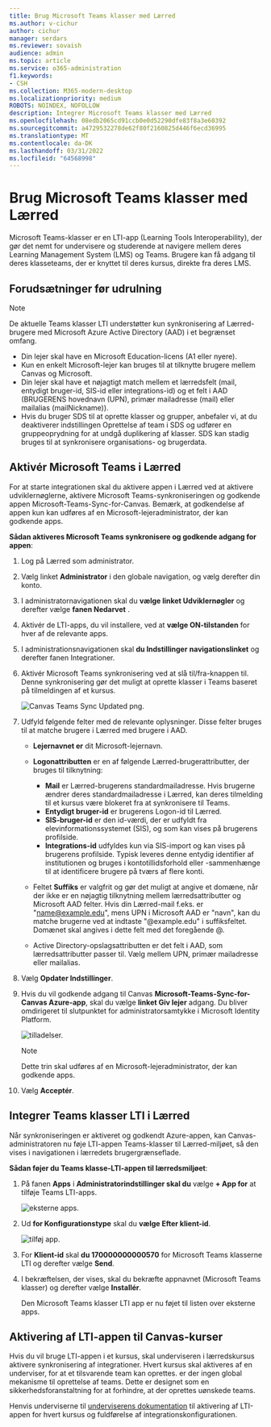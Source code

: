 ```yaml
---
title: Brug Microsoft Teams klasser med Lærred
ms.author: v-cichur
author: cichur
manager: serdars
ms.reviewer: sovaish
audience: admin
ms.topic: article
ms.service: o365-administration
f1.keywords:
- CSH
ms.collection: M365-modern-desktop
ms.localizationpriority: medium
ROBOTS: NOINDEX, NOFOLLOW
description: Integrer Microsoft Teams klasser med Lærred
ms.openlocfilehash: 08edb2065cd91ccb0e0d52290dfe83f8a3e60392
ms.sourcegitcommit: a4729532278de62f80f2160825d446f6ecd36995
ms.translationtype: MT
ms.contentlocale: da-DK
ms.lasthandoff: 03/31/2022
ms.locfileid: "64568998"
---
```

# <a name="use-microsoft-teams-classes-with-canvas"></a>Brug Microsoft Teams klasser med Lærred

Microsoft Teams-klasser er en LTI-app (Learning Tools Interoperability), der gør det nemt for undervisere og studerende at navigere mellem deres Learning Management System (LMS) og Teams. Brugere kan få adgang til deres klasseteams, der er knyttet til deres kursus, direkte fra deres LMS.

## <a name="prerequisites-before-deployment"></a>Forudsætninger før udrulning

> [!NOTE]
> De aktuelle Teams klasser LTI understøtter kun synkronisering af Lærred-brugere med Microsoft Azure Active Directory (AAD) i et begrænset omfang.
>
> - Din lejer skal have en Microsoft Education-licens (A1 eller nyere).
> - Kun en enkelt Microsoft-lejer kan bruges til at tilknytte brugere mellem Canvas og Microsoft.
> - Din lejer skal have et nøjagtigt match mellem et lærredsfelt (mail, entydigt bruger-id, SIS-id eller integrations-id) og et felt i AAD (BRUGERENS hovednavn (UPN), primær mailadresse (mail) eller mailalias (mailNickname)).
> - Hvis du bruger SDS til at oprette klasser og grupper, anbefaler vi, at du deaktiverer indstillingen Oprettelse af team i SDS og udfører en gruppeoprydning for at undgå duplikering af klasser.[](/schooldatasync/group-cleanup) SDS kan stadig bruges til at synkronisere organisations- og brugerdata.

## <a name="enable-the-microsoft-teams-app-in-canvas"></a>Aktivér Microsoft Teams i Lærred

For at starte integrationen skal du aktivere appen i Lærred ved at aktivere udviklernøglerne, aktivere Microsoft Teams-synkroniseringen og godkende appen Microsoft-Teams-Sync-for-Canvas. Bemærk, at godkendelse af appen kun kan udføres af en Microsoft-lejeradministrator, der kan godkende apps.

**Sådan aktiveres Microsoft Teams synkronisere og godkende adgang for appen**:

1. Log på Lærred som administrator.

2. Vælg linket **Administrator** i den globale navigation, og vælg derefter din konto.
3. I administratornavigationen skal du **vælge linket Udviklernøgler** og derefter vælge **fanen Nedarvet** .
4. Aktivér de LTI-apps, du vil installere, ved at **vælge ON-tilstanden** for hver af de relevante apps.

5. I administrationsnavigationen skal **du Indstillinger** **navigationslinket** og derefter fanen Integrationer.

6. Aktivér Microsoft Teams synkronisering ved at slå til/fra-knappen til. Denne synkronisering gør det muligt at oprette klasser i Teams baseret på tilmeldingen af et kursus.

   ![Canvas Teams Sync Updated png.](https://user-images.githubusercontent.com/87142492/128225881-abdfc52d-dc9e-48ad-aec5-f6617c6436f3.png)

7. Udfyld følgende felter med de relevante oplysninger. Disse felter bruges til at matche brugere i Lærred med brugere i AAD.
   - **Lejernavnet er** dit Microsoft-lejernavn.
   - **Logonattributten** er en af følgende Lærred-brugerattributter, der bruges til tilknytning:
      - **Mail** er Lærred-brugerens standardmailadresse. Hvis brugerne ændrer deres standardmailadresse i Lærred, kan deres tilmelding til et kursus være blokeret fra at synkronisere til Teams.
      - **Entydigt bruger-id** er brugerens Logon-id til Lærred.
      - **SIS-bruger-id** er den id-værdi, der er udfyldt fra elevinformationssystemet (SIS), og som kan vises på brugerens profilside.
      - **Integrations-id** udfyldes kun via SIS-import og kan vises på brugerens profilside. Typisk leveres denne entydig identifier af institutionen og bruges i kontotillidsforhold eller -sammenhænge til at identificere brugere på tværs af flere konti.

   - Feltet **Suffiks** er valgfrit og gør det muligt at angive et domæne, når der ikke er en nøjagtig tilknytning mellem lærredsattributter og Microsoft AAD felter. Hvis din Lærred-mail f.eks. er "name@example.edu", mens UPN i Microsoft AAD er "navn", kan du matche brugerne ved at indtaste "@example.edu" i suffiksfeltet. Domænet skal angives i dette felt med det foregående @.
   - Active Directory-opslagsattributten er det felt i AAD, som lærredsattributter passer til. Vælg mellem UPN, primær mailadresse eller mailalias.

8. Vælg **Opdater Indstillinger**.

9. Hvis du vil godkende adgang til Canvas **Microsoft-Teams-Sync-for-Canvas Azure-app**, skal du vælge **linket Giv lejer** adgang. Du bliver omdirigeret til slutpunktet for administratorsamtykke i Microsoft Identity Platform.

   ![tilladelser.](media/permissions.png)

   > [!NOTE]
   > Dette trin skal udføres af en Microsoft-lejeradministrator, der kan godkende apps.

10. Vælg **Acceptér**.

## <a name="integrate-teams-classes-lti-in-canvas"></a>Integrer Teams klasser LTI i Lærred

Når synkroniseringen er aktiveret og godkendt Azure-appen, kan Canvas-administratoren nu føje LTI-appen Teams-klasser til Lærred-miljøet, så den vises i navigationen i lærredets brugergrænseflade.

**Sådan føjer du Teams klasse-LTI-appen til lærredsmiljøet**:

1. På fanen **Apps** i **Administratorindstillinger skal du** vælge **+ App for** at tilføje Teams LTI-apps.

   ![eksterne apps.](media/external-apps.png)

2. Ud **for Konfigurationstype** skal du **vælge Efter klient-id**.

   ![tilføj app.](media/add-app.png)

3. For **Klient-id** skal **du 170000000000570** for Microsoft Teams klasserne LTI og derefter vælge **Send**.

4. I bekræftelsen, der vises, skal du bekræfte appnavnet (Microsoft Teams klasser) og derefter vælge **Installér**.

   Den Microsoft Teams klasser LTI app er nu føjet til listen over eksterne apps.

## <a name="enabling-the-lti-app-for-canvas-courses"></a>Aktivering af LTI-appen til Canvas-kurser

Hvis du vil bruge LTI-appen i et kursus, skal underviseren i lærredskursus aktivere synkronisering af integrationer. Hvert kursus skal aktiveres af en underviser, for at et tilsvarende team kan oprettes. er der ingen global mekanisme til oprettelse af teams. Dette er designet som en sikkerhedsforanstaltning for at forhindre, at der oprettes uønskede teams.

Henvis underviserne til [underviserens dokumentation](https://support.microsoft.com/topic/use-microsoft-teams-classes-in-your-lms-preview-ac6a1e34-32f7-45e6-b83e-094185a1e78a#ID0EBD=Instructure_Canvas) til aktivering af LTI-appen for hvert kursus og fuldførelse af integrationskonfigurationen.
